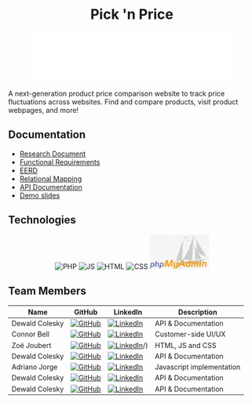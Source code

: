 <h1 align="center"> Pick 'n Price </h1>
<p align="center">
<img src = "https://github.com/u23608821/COS221_Assignment_5/blob/master/src/public/images/Logo-3.png" alt="Logo" width="400" height="100">  
</p>
<p> A next-generation product price comparison website to track price fluctuations across websites. Find and compare products, visit product webpages, and more!</p>

## Documentation
* [Research Document](https://github.com/u23608821/COS221_Assignment_5/blob/documentation-readme/The%2BPrimary%2BKeys%2BResearch.pdf)
* [Functional Requirements](https://github.com/u23608821/COS221_Assignment_5/blob/documentation-readme/COS221-FR.pdf)
* [EERD](https://github.com/u23608821/COS221_Assignment_5/blob/master/The%20Primary%20keys%20(E)ER_V6.drawio.pdf)
* [Relational Mapping](https://github.com/u23608821/COS221_Assignment_5/blob/master/Relational%20mapping%20Updated.drawio.pdf)
* [API Documentation](https://github.com/u23608821/COS221_Assignment_5/blob/master/API_Documentation.md)
* [Demo slides]()

## Technologies
<p align="center">
  <span style="margin: 0 100 px;"><img src="https://raw.githubusercontent.com/marwin1991/profile-technology-icons/refs/heads/main/icons/php.png" width="80" height="80" alt="PHP"></span>
  <span style="margin: 0 100 px;"><img src="https://raw.githubusercontent.com/marwin1991/profile-technology-icons/refs/heads/main/icons/javascript.png" width="80" height="80" alt="JS"></span>
  <span style="margin: 0 100 px;"><img src="https://raw.githubusercontent.com/marwin1991/profile-technology-icons/refs/heads/main/icons/html.png" width="80" height="80" alt="HTML"></span>
  <span style="margin: 0 100 px;"><img src="https://raw.githubusercontent.com/marwin1991/profile-technology-icons/refs/heads/main/icons/css.png" width="80" height="80" alt="CSS"></span>
  <span style="margin: 0 100 px;"><img src="https://github.com/u23608821/COS221_Assignment_5/blob/documentation-readme/src/public/images/phpmyadmin.jpg" width="120" height="70" alt="PHPMyAdmin"></span>
</p>


## Team Members
| Name | GitHub | LinkedIn | Description |
|------|--------|----------|-------------|
| Dewald Colesky | [![GitHub](https://img.shields.io/badge/GitHub-000?logo=github&logoColor=white)](https://github.com/amJohnnyma) | [![LinkedIn](https://img.shields.io/badge/LinkedIn-0077B5?logo=linkedin&logoColor=white)](https://www.linkedin.com/in/dewald-colesky-165400217/) | API & Documentation |
| Connor Bell | [![GitHub](https://img.shields.io/badge/GitHub-000?logo=github&logoColor=white)](https://github.com/u24569608) | [![LinkedIn](https://img.shields.io/badge/LinkedIn-0077B5?logo=linkedin&logoColor=white)](https://www.linkedin.com/in/connorbellup/) | Customer-side UI/UX |
| Zoë Joubert | [![GitHub](https://img.shields.io/badge/GitHub-000?logo=github&logoColor=white)](https://github.com/ZoeJ72005) | [![LinkedIn](https://img.shields.io/badge/LinkedIn-0077B5?logo=linkedin&logoColor=white)](https://www.linkedin.com/in/zo%C3%AB-joubert-8b494835a/)/) | HTML, JS and CSS |
| Dewald Colesky | [![GitHub](https://img.shields.io/badge/GitHub-000?logo=github&logoColor=white)](https://github.com/amJohnnyma) | [![LinkedIn](https://img.shields.io/badge/LinkedIn-0077B5?logo=linkedin&logoColor=white)](https://www.linkedin.com/in/dewald-colesky-165400217/) | API & Documentation |
| Adriano Jorge  | [![GitHub](https://img.shields.io/badge/GitHub-000?logo=github&logoColor=white)](https://github.com/Adri4no098) | [![LinkedIn](https://img.shields.io/badge/LinkedIn-0077B5?logo=linkedin&logoColor=white)](https://www.linkedin.com/in/dewald-colesky-165400217/) | Javascript implementation |
| Dewald Colesky | [![GitHub](https://img.shields.io/badge/GitHub-000?logo=github&logoColor=white)](https://github.com/amJohnnyma) | [![LinkedIn](https://img.shields.io/badge/LinkedIn-0077B5?logo=linkedin&logoColor=white)](https://www.linkedin.com/in/dewald-colesky-165400217/) | API & Documentation |
| Dewald Colesky | [![GitHub](https://img.shields.io/badge/GitHub-000?logo=github&logoColor=white)](https://github.com/amJohnnyma) | [![LinkedIn](https://img.shields.io/badge/LinkedIn-0077B5?logo=linkedin&logoColor=white)](https://www.linkedin.com/in/dewald-colesky-165400217/) | API & Documentation |
